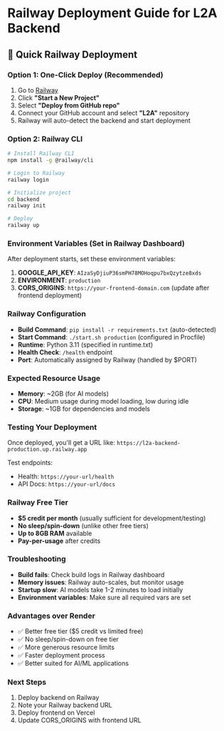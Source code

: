 # Railway Deployment Guide for L2A Backend

## 🚂 Quick Railway Deployment

### Option 1: One-Click Deploy (Recommended)
1. Go to [Railway](https://railway.app)
2. Click **"Start a New Project"**
3. Select **"Deploy from GitHub repo"**
4. Connect your GitHub account and select **"L2A"** repository
5. Railway will auto-detect the backend and start deployment

### Option 2: Railway CLI
```bash
# Install Railway CLI
npm install -g @railway/cli

# Login to Railway
railway login

# Initialize project
cd backend
railway init

# Deploy
railway up
```

### Environment Variables (Set in Railway Dashboard)
After deployment starts, set these environment variables:

1. **GOOGLE_API_KEY**: `AIzaSyDjiuP36smPH78MOHoqpu7bxQzytze8xds`
2. **ENVIRONMENT**: `production`
3. **CORS_ORIGINS**: `https://your-frontend-domain.com` (update after frontend deployment)

### Railway Configuration
- **Build Command**: `pip install -r requirements.txt` (auto-detected)
- **Start Command**: `./start.sh production` (configured in Procfile)
- **Runtime**: Python 3.11 (specified in runtime.txt)
- **Health Check**: `/health` endpoint
- **Port**: Automatically assigned by Railway (handled by $PORT)

### Expected Resource Usage
- **Memory**: ~2GB (for AI models)
- **CPU**: Medium usage during model loading, low during idle
- **Storage**: ~1GB for dependencies and models

### Testing Your Deployment
Once deployed, you'll get a URL like: `https://l2a-backend-production.up.railway.app`

Test endpoints:
- Health: `https://your-url/health`
- API Docs: `https://your-url/docs`

### Railway Free Tier
- **$5 credit per month** (usually sufficient for development/testing)
- **No sleep/spin-down** (unlike other free tiers)
- **Up to 8GB RAM** available
- **Pay-per-usage** after credits

### Troubleshooting
- **Build fails**: Check build logs in Railway dashboard
- **Memory issues**: Railway auto-scales, but monitor usage
- **Startup slow**: AI models take 1-2 minutes to load initially
- **Environment variables**: Make sure all required vars are set

### Advantages over Render
- ✅ Better free tier ($5 credit vs limited free)
- ✅ No sleep/spin-down on free tier  
- ✅ More generous resource limits
- ✅ Faster deployment process
- ✅ Better suited for AI/ML applications

### Next Steps
1. Deploy backend on Railway
2. Note your Railway backend URL
3. Deploy frontend on Vercel
4. Update CORS_ORIGINS with frontend URL
